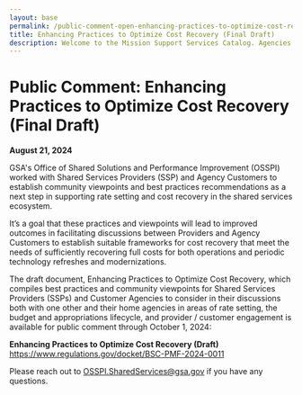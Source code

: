 ```yaml
---
layout: base
permalink: /public-comment-open-enhancing-practices-to-optimize-cost-recovery/
title: Enhancing Practices to Optimize Cost Recovery (Final Draft)
description: Welcome to the Mission Support Services Catalog. Agencies can use this catalog to learn about services and technologies that will enhance their capacity to deliver on their mission support responsibilities. The catalog directs agencies to the websites and contact information of servicing organizations and providers that are making these capabilities available to the Federal community.
---
```


<div id="main-content">
    <div class="grid-container padding-bottom-5 padding-top-5">
        <h1>
            Public Comment: Enhancing Practices to Optimize Cost Recovery (Final Draft)
        </h1>
        <p><b>August 21, 2024</b></p>
        <p>GSA's Office of Shared Solutions and Performance Improvement (OSSPI) worked with Shared Services Providers (SSP) and Agency Customers to establish community viewpoints and best practices recommendations as a next step in supporting rate setting and cost recovery in the shared services ecosystem.</p>
        <p>It’s a goal that these practices and viewpoints will lead to improved outcomes in facilitating discussions between Providers and Agency Customers to establish suitable frameworks for cost recovery that meet the needs of sufficiently recovering full costs for both operations and periodic technology refreshes and modernizations.</p>
        <p>The draft document, Enhancing Practices to Optimize Cost Recovery, which compiles best practices and community viewpoints for Shared Services Providers (SSPs) and Customer Agencies to consider in their discussions both with one other and their home agencies in areas of rate setting, the budget and appropriations lifecycle, and provider / customer engagement is available for public comment through October 1, 2024:</p>
        <p><b>Enhancing Practices to Optimize Cost Recovery (Draft)</b><br>
        <a href="https://www.regulations.gov/docket/BSC-PMF-2024-0011" title="Enhancing Practices to Optimize Cost Recovery (Draft)">https://www.regulations.gov/docket/BSC-PMF-2024-0011</a></p>
        <p>Please reach out to <a href="mailto: OSSPI.SharedServices@gsa.gov">OSSPI.SharedServices@gsa.gov</a> if you have any questions.</p>
    </div>
</div>

